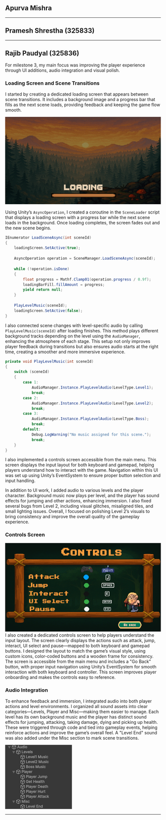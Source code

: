 ﻿## Apurva Mishra

---

## Pramesh Shrestha (325833)

---

## Rajib Paudyal (325836)

For milestone 3, my main focus was improving the player experience through UI additions, audio integration and visual
polish.

### Loading Screen and Scene Transitions

I started by creating a dedicated loading screen that appears between scene transitions. It includes a
background image and a progress bar that fills as the next scene loads, providing feedback and keeping the game flow
smooth.

![Loading Screen](./loading%20screen.png)

Using Unity’s `AsyncOperation`, I created a coroutine in the `SceneLoader` script that displays a loading screen with a
progress bar while the next scene loads in the background. Once loading completes, the screen fades out and the new
scene begins.

```csharp
IEnumerator LoadSceneAsync(int sceneId)
{
    loadingScreen.SetActive(true);

    AsyncOperation operation = SceneManager.LoadSceneAsync(sceneId);
    
    while (!operation.isDone)
    {
        float progress = Mathf.Clamp01(operation.progress / 0.9f);
        loadingBarFill.fillAmount = progress;
        yield return null;
    }
    
    PlayLevelMusic(sceneId);
    loadingScreen.SetActive(false);
}
```

I also connected scene changes with level-specific audio by calling `PlayLevelMusic(sceneId)` after loading
finishes. This method plays different background tracks depending on the level using the `AudioManager`, enhancing the
atmosphere of each stage. This setup not only improves player feedback during transitions but also ensures audio starts
at the right time, creating a smoother and more immersive experience.

```csharp
private void PlayLevelMusic(int sceneId)
{
    switch (sceneId)
    {
        case 1:
            AudioManager.Instance.PlayLevelAudio(LevelType.Level1);
            break;
        case 2:
            AudioManager.Instance.PlayLevelAudio(LevelType.Level2);
            break;
        case 3:
            AudioManager.Instance.PlayLevelAudio(LevelType.Boss);
            break;
        default:
            Debug.LogWarning("No music assigned for this scene.");
            break;
    }
}
```

I also implemented a controls screen accessible from the main menu. This screen displays the input layout for both
keyboard and gamepad, helping players understand how to interact with the game. Navigation within this UI was set up
using Unity’s EventSystem to ensure proper button selection and input handling.

In addition to UI work, I added audio to various levels and the player character. Background music now plays per level,
and the player has sound effects for jumping and other actions, enhancing immersion. I also fixed several bugs from
Level 2, including visual glitches, misaligned tiles, and small lighting issues. Overall, I focused on polishing Level
2’s visuals to bring consistency and improve the overall quality of the gameplay experience.

### Controls Screen

![Controls Screen](./controls%20screen.png)
I also created a dedicated controls screen to help players understand the input layout. The screen clearly displays the
actions such as attack, jump, interact, UI select and pause—mapped to both keyboard and gamepad buttons. I designed the
layout to match the game’s visual style, using custom icons, color-coded buttons and a wooden frame for consistency.
The screen is accessible from the main menu and includes a "Go Back" button, with proper input navigation using Unity’s
EventSystem for smooth interaction with both keyboard and controller. This screen improves player onboarding and makes
the controls easy to reference.

### Audio Integration

To enhance feedback and immersion, I integrated audio into both player actions and level environments. I organized all
sound assets into clear categories—Levels, Player and Misc—making them easier to manage. Each level has its own
background music and the player has distinct sound effects for jumping, attacking, taking damage, dying and picking up
health. These were triggered through code and tied into gameplay events, helping reinforce actions and improve the
game’s overall feel. A "Level End" sound was also added under the Misc section to mark scene transitions.

![Audio Heirachy](./audio%20hierachy.png)

---




